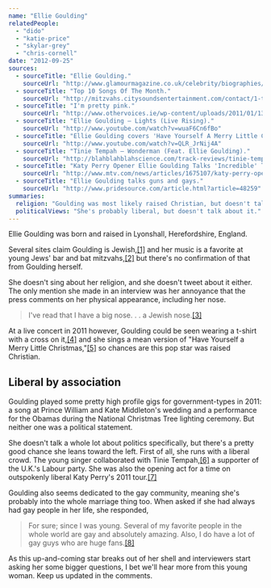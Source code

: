 ```yaml
---
name: "Ellie Goulding"
relatedPeople:
  - "dido"
  - "katie-price"
  - "skylar-grey"
  - "chris-cornell"
date: "2012-09-25"
sources:
  - sourceTitle: "Ellie Goulding."
    sourceUrl: "http://www.glamourmagazine.co.uk/celebrity/biographies/ellie-goulding"
  - sourceTitle: "Top 10 Songs Of The Month."
    sourceUrl: "http://mitzvahs.citysoundsentertainment.com/contact/1-top-10-songs-of-the-month"
  - sourceTitle: "I'm pretty pink."
    sourceUrl: "http://www.othervoices.ie/wp-content/uploads/2011/01/13-March-Irish-Daily-Mail.pdf"
  - sourceTitle: "Ellie Goulding – Lights (Live Rising)."
    sourceUrl: "http://www.youtube.com/watch?v=wuaF6Cn6fBo"
  - sourceTitle: "Ellie Goulding covers 'Have Yourself A Merry Little Christmas.'"
    sourceUrl: "http://www.youtube.com/watch?v=QLR_JrNij4A"
  - sourceTitle: "Tinie Tempah – Wonderman (Feat. Ellie Goulding)."
    sourceUrl: "http://blahblahblahscience.com/track-reviews/tinie-tempah-wonderman-feat-ellie-goulding"
  - sourceTitle: "Katy Perry Opener Ellie Goulding Talks 'Incredible' Tour."
    sourceUrl: "http://www.mtv.com/news/articles/1675107/katy-perry-opening-act-ellie-goulding.jhtml"
  - sourceTitle: "Ellie Goulding talks guns and gays."
    sourceUrl: "http://www.pridesource.com/article.html?article=48259"
summaries:
  religion: "Goulding was most likely raised Christian, but doesn't talk about religion much."
  politicalViews: "She's probably liberal, but doesn't talk about it."
---
```


Ellie Goulding was born and raised in Lyonshall, Herefordshire, England.

Several sites claim Goulding is Jewish,<a class="source-citation" href="#http%3A%2F%2Fwww.glamourmagazine.co.uk%2Fcelebrity%2Fbiographies%2Fellie-goulding" title="Ellie Goulding.">[1]</a> and her music is a favorite at young Jews' bar and bat mitzvahs,<a class="source-citation" href="#http%3A%2F%2Fmitzvahs.citysoundsentertainment.com%2Fcontact%2F1-top-10-songs-of-the-month" title="Top 10 Songs Of The Month.">[2]</a> but there's no confirmation of that from Goulding herself.

She doesn't sing about her religion, and she doesn't tweet about it either. The only mention she made in an interview was her annoyance that the press comments on her physical appearance, including her nose.

>I've read that I have a big nose. . . a Jewish nose.<a class="source-citation" href="#http%3A%2F%2Fwww.othervoices.ie%2Fwp-content%2Fuploads%2F2011%2F01%2F13-March-Irish-Daily-Mail.pdf" title="I&apos;m pretty pink.">[3]</a>

At a live concert in 2011 however, Goulding could be seen wearing a t-shirt with a cross on it,<a class="source-citation" href="#http%3A%2F%2Fwww.youtube.com%2Fwatch%3Fv%3DwuaF6Cn6fBo" title="Ellie Goulding – Lights (Live Rising).">[4]</a> and she sings a mean version of "Have Yourself a Merry Little Christmas,"<a class="source-citation" href="#http%3A%2F%2Fwww.youtube.com%2Fwatch%3Fv%3DQLR_JrNij4A" title="Ellie Goulding covers &apos;Have Yourself A Merry Little Christmas.&apos;">[5]</a> so chances are this pop star was raised Christian.


## Liberal by association

Goulding played some pretty high profile gigs for government-types in 2011: a song at Prince William and Kate Middleton's wedding and a performance for the Obamas during the National Christmas Tree lighting ceremony. But neither one was a political statement.

She doesn't talk a whole lot about politics specifically, but there's a pretty good chance she leans toward the left. First of all, she runs with a liberal crowd. The young singer collaborated with Tinie Tempah,<a class="source-citation" href="#http%3A%2F%2Fblahblahblahscience.com%2Ftrack-reviews%2Ftinie-tempah-wonderman-feat-ellie-goulding" title="Tinie Tempah – Wonderman (Feat. Ellie Goulding).">[6]</a> a supporter of the U.K.'s Labour party. She was also the opening act for a time on outspokenly liberal Katy Perry's 2011 tour.<a class="source-citation" href="#http%3A%2F%2Fwww.mtv.com%2Fnews%2Farticles%2F1675107%2Fkaty-perry-opening-act-ellie-goulding.jhtml" title="Katy Perry Opener Ellie Goulding Talks &apos;Incredible&apos; Tour.">[7]</a>

Goulding also seems dedicated to the gay community, meaning she's probably into the whole marriage thing too. When asked if she had always had gay people in her life, she responded,

>For sure; since I was young. Several of my favorite people in the whole world are gay and absolutely amazing. Also, I do have a lot of gay guys who are huge fans.<a class="source-citation" href="#http%3A%2F%2Fwww.pridesource.com%2Farticle.html%3Farticle%3D48259" title="Ellie Goulding talks guns and gays.">[8]</a>

As this up-and-coming star breaks out of her shell and interviewers start asking her some bigger questions, I bet we'll hear more from this young woman. Keep us updated in the comments.